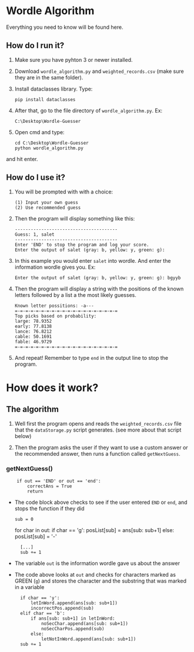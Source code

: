 # Wordle Algorithm

Everything you need to know will be found here.

## How do I run it?

1.  Make sure you have pyhton 3 or newer installed.
2.  Download `wordle_algorithm.py` and `weighted_records.csv` (make sure they are in the same folder).
3.  Install dataclasses library. Type:

        pip install dataclasses

4.  After that, go to the file directory of `wordle_algorithm.py`. Ex:

        C:\Desktop\Wordle-Guesser

5.  Open cmd and type:

        cd C:\Desktop\Wordle-Guesser
        python wordle_algorithm.py

and hit enter.

## How do I use it?

1.  You will be prompted with with a choice:

        (1) Input your own guess
        (2) Use recommended guess

2.  Then the program will display something like this:

        ---------------------------------------
        Guess: 1, salet
        ---------------------------------------
        Enter 'END' to stop the program and log your score.
        Enter the output of salet (gray: b, yellow: y, green: g):

3.  In this example you would enter `salet` into wordle. And enter the information wordle gives you. Ex:

        Enter the output of salet (gray: b, yellow: y, green: g): bgyyb

4.  Then the program will display a string with the positions of the known letters followed by a list a the most likely guesses.

        Known letter possitions: -a---
        =-=-=-=-=-=-=-=-=-=-=-=-=-=-=-=-=-=-=-=
        Top picks based on probability:
        large: 78.9352
        early: 77.8138
        lance: 76.8212
        cable: 50.1691
        fable: 46.9729
        =-=-=-=-=-=-=-=-=-=-=-=-=-=-=-=-=-=-=-=

5.  And repeat! Remember to type `end` in the output line to stop the program.

# How does it work?

## The algorithm

1. Well first the program opens and reads the `weighted_records.csv` file that the `dataStorage.py` script generates. (see more about that script below)

2. Then the program asks the user if they want to use a custom answer or the recommended answer, then runs a function called `getNextGuess`.

### getNextGuess()

    	if out == 'END' or out == 'end':
        	correctAns = True
        	return

- The code block above checks to see if the user entered `END` or `end`, and stops the function if they did

      sub = 0

  for char in out:
  if char == 'g':
  posList[sub] = ans[sub: sub+1]
  else:
  posList[sub] = '-'

      	[...]
      	sub += 1

- The variable `out` is the information wordle gave us about the answer
- The code above looks at `out` and checks for characters marked as GREEN (`g`) and stores the character and the substring that was marked in a variable

      	if char == 'y':
            letInWord.append(ans[sub: sub+1])
            incorrectPos.append(sub)
        elif char == 'b':
            if ans[sub: sub+1] in letInWord:
                noSecChar.append(ans[sub: sub+1])
                noSecCharPos.append(sub)
            else:
                letNotInWord.append(ans[sub: sub+1])
        sub += 1
